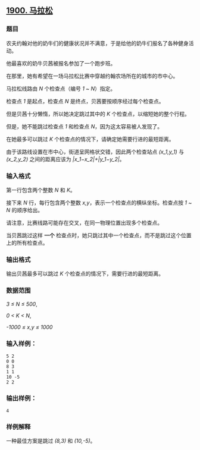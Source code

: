 ## [1900. 马拉松](https://www.acwing.com/problem/content/1902/)

### 题目

农夫约翰对他的奶牛们的健康状况并不满意，于是给他的奶牛们报名了各种健身活动。

他最喜欢的奶牛贝茜被报名参加了一个跑步班。

在那里，她有希望在一场马拉松比赛中穿越约翰农场所在的城市的市中心。

马拉松线路由 *N* 个检查点（编号 *1 ~ N*）指定。

检查点 *1* 是起点，检查点 *N* 是终点，贝茜要按顺序经过每个检查点。

但是贝茜十分懒惰，所以她决定跳过其中的 *K* 个检查点，以缩短她的整个行程。

但是，她不能跳过检查点 *1* 和检查点 *N*，因为这太容易被人发现了。

在她最多可以跳过 *K* 个检查点的情况下，请确定她需要行进的最短距离。

由于该路线设置在市中心，街道呈网格状交错，因此两个检查站点 *(x_1,y_1)* 与 *(x_2,y_2)* 之间的距离应该为 *|x_1−x_2|+|y_1−y_2|*。

### 输入格式

第一行包含两个整数 *N* 和 *K*。

接下来 *N* 行，每行包含两个整数 *x,y*，表示一个检查点的横纵坐标。检查点按 *1 ~ N* 的顺序给出。

请注意，比赛线路可能存在交叉，在同一物理位置出现多个检查点。

当贝茜跳过这样 **一个** 检查点时，她只跳过其中一个检查点，而不是跳过这个位置上的所有检查点。

### 输出格式

输出贝茜最多可以跳过 *K* 个检查点的情况下，需要行进的最短距离。

### 数据范围

*3 ≤ N ≤ 500*,

*0 < K < N*,

*-1000 ≤ x,y ≤ 1000*

### 输入样例：

```
5 2
0 0
8 3
1 1
10 -5
2 2
```

### 输出样例：

```
4
```

### 样例解释

一种最佳方案是跳过 *(8,3)* 和 *(10,-5)*。
